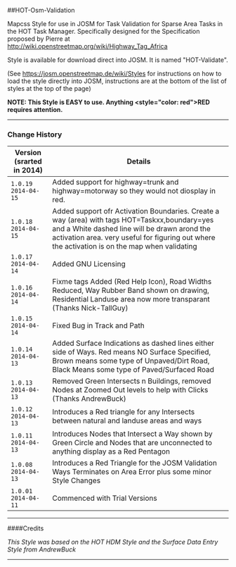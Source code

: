 ##HOT-Osm-Validation

Mapcss Style for use in JOSM for Task Validation for Sparse Area Tasks in the HOT Task Manager. Specifically designed for the Specification proposed by Pierre at http://wiki.openstreetmap.org/wiki/Highway_Tag_Africa

Style is available for download direct into JOSM. It is named "HOT-Validate". 

(See https://josm.openstreetmap.de/wiki/Styles for instructions on how to load the style directly into JOSM, instructions are at the bottom of the list of styles at the top of the page)


**NOTE: This Style is EASY to use. Anything <b><style="color: red">RED</style></b> requires attention.**

***
### Change History

| Version (srarted in 2014)| Details |
| --------| ------- |
| `1.0.19 2014-04-15` | Added support for highway=trunk and highway=motorway so they would not diosplay in red. |
| `1.0.18 2014-04-15` | Added support ofr Activation Boundaries. Create a way (area) with tags HOT=Taskxx,boundary=yes and a White dashed line will be drawn arond the activation area. very useful for figuring out where the activation is on the map when validating |
| `1.0.17 2014-04-14` | Added GNU Licensing |
| `1.0.16 2014-04-14` | Fixme tags Added (Red Help Icon), Road Widths Reduced, Way Rubber Band shown on drawing, Residential Landuse area now more transparant (Thanks Nick-TallGuy) |
| `1.0.15 2014-04-14` | Fixed Bug in Track and Path |
| `1.0.14 2014-04-13` | Added Surface Indications as dashed lines either side of Ways. Red means NO Surface Specified, Brown means some type of Unpaved/Dirt Road, Black Means some type of Paved/Surfaced Road |
| `1.0.13 2014-04-13` | Removed Green Intersects n Buildings, removed Nodes at Zoomed Out levels to help with Clicks (Thanks AndrewBuck) |
| `1.0.12 2014-04-13` | Introduces a Red triangle for any Intersects between natural and landuse areas and ways |
| `1.0.11 2014-04-13` | Introduces Nodes that Intersect a Way shown by Green Circle and Nodes that are unconnected to anything display as a Red Pentagon |
| `1.0.08 2014-04-13` | Introduces a Red Triangle for the JOSM Validation Ways Terminates on Area Error plus some minor Style Changes |
| `1.0.01 2014-04-11` | Commenced with Trial Versions |


___
####Credits

*This Style was based on the HOT HDM Style and the Surface Data Entry Style from AndrewBuck*

___
